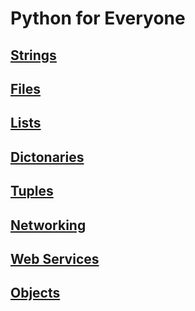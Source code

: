 # Python for Everyone

## [Strings](./strings.md)
## [Files](./files.md)
## [Lists](./lists.md)
## [Dictonaries](./dict.md)
## [Tuples](./tuples.md)
## [Networking](./networking.md)
## [Web Services](./webServices.md)
## [Objects](./objects.md)
